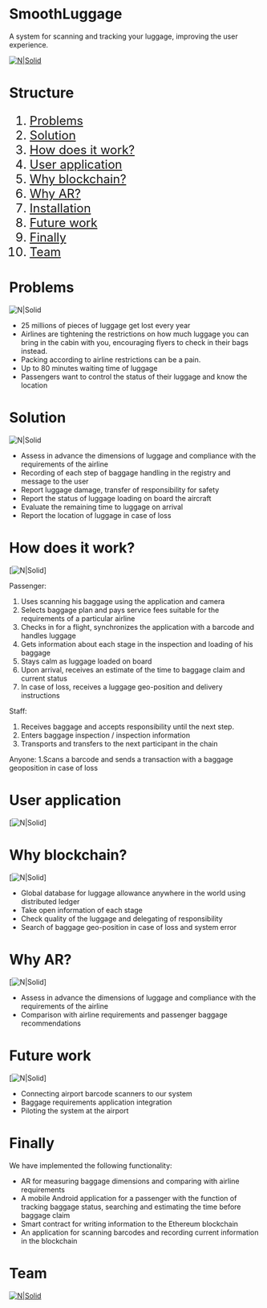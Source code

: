 # SmoothLuggage

A system for scanning and tracking your luggage, improving the user experience.

[![N|Solid](1.jpeg)](https://startblock.online)

# Structure

<ol type="1" style="font-size: x-large;">
  <li> <a href="https://github.com/AntonPecherkin/SmoothLuggage#problems">Problems</a>
  <li> <a href="https://github.com/AntonPecherkin/SmoothLuggage#solution">Solution</a>
  <li> <a href="https://github.com/AntonPecherkin/SmoothLuggage#how-does-it-work">How does it work?</a>
  <li> <a href="https://github.com/AntonPecherkin/SmoothLuggage#user-application">User application</a>
  <li> <a href="https://github.com/AntonPecherkin/SmoothLuggage#why-blockchain">Why blockchain?</a>
  <li> <a href="https://github.com/AntonPecherkin/SmoothLuggage#why-ar">Why AR?</a>
  <li> <a href="https://github.com/AntonPecherkin/SmoothLuggage#installation">Installation</a>
<li> <a href="https://github.com/AntonPecherkin/SmoothLuggage#future-work">Future work</a>
<li> <a href="https://github.com/AntonPecherkin/SmoothLuggage#finally">Finally</a>
<li> <a href="https://github.com/AntonPecherkin/SmoothLuggage#team">Team</a>
</ol>

# Problems

![N|Solid](2.png)

- 25 millions of pieces of luggage get lost every year
- Airlines are tightening the restrictions on how much luggage you can bring in the cabin with you, encouraging flyers to check in their bags instead. 
- Packing according to airline restrictions can be a pain. 
- Up to 80 minutes waiting time of luggage
- Passengers want to control the status of their luggage and know the location

# Solution

![N|Solid](3.png)

- Assess in advance the dimensions of luggage and compliance with the requirements of the airline
- Recording of each step of baggage handling in the registry and message to the user
- Report luggage damage, transfer of responsibility for safety
- Report the status of luggage loading on board the aircraft
- Evaluate the remaining time to luggage on arrival
- Report the location of luggage in case of loss

# How does it work?

[![N|Solid](4.png)]

Passenger:
1. Uses scanning his baggage using the application and camera
2. Selects baggage plan and pays service fees suitable for the requirements of a particular airline
3. Checks in for a flight, synchronizes the application with a barcode and handles luggage
4. Gets information about each stage in the inspection and loading of his baggage
5. Stays calm as luggage loaded on board
6. Upon arrival, receives an estimate of the time to baggage claim and current status
7. In case of loss, receives a luggage geo-position and delivery instructions

Staff:
1. Receives baggage and accepts responsibility until the next step.
2. Enters baggage inspection / inspection information
3. Transports and transfers to the next participant in the chain

Anyone:
1.Scans a barcode and sends a transaction with a baggage geoposition in case of loss

# User application

[![N|Solid](5.png)]

# Why blockchain?

[![N|Solid](6.png)]

- Global database for luggage allowance anywhere in the world using distributed ledger
- Take open information of each stage
- Check quality of the luggage and delegating of responsibility 
- Search of baggage geo-position in case of loss and system error

# Why AR?

[![N|Solid](7.png)]

- Assess in advance the dimensions of luggage and compliance with the requirements of the airline
- Comparison with airline requirements and passenger baggage recommendations

# Future work

[![N|Solid](8.png)]

- Connecting airport barcode scanners to our system
- Baggage requirements application integration
- Piloting the system at the airport

# Finally

We have implemented the following functionality:
- AR for measuring baggage dimensions and comparing with airline requirements
- A mobile Android application for a passenger with the function of tracking baggage status, searching and estimating the time before baggage claim
- Smart contract for writing information to the Ethereum blockchain
- An application for scanning barcodes and recording current information in the blockchain

# Team

[![N|Solid](1.jpeg)](https://startblock.online)
